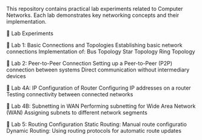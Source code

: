 This repository contains practical lab experiments related to Computer Networks. Each lab demonstrates key networking concepts and their implementation.

📌 Lab Experiments

🔹 Lab 1: Basic Connections and Topologies
Establishing basic network connections
Implementation of:
Bus Topology
Star Topology
Ring Topology

🔹 Lab 2: Peer-to-Peer Connection
Setting up a Peer-to-Peer (P2P) connection between systems
Direct communication without intermediary devices

🔹 Lab 4A: IP Configuration of Router
Configuring IP addresses on a router
Testing connectivity between connected networks

🔹 Lab 4B: Subnetting in WAN
Performing subnetting for Wide Area Network (WAN)
Assigning subnets to different network segments

🔹 Lab 5: Routing Configuration
Static Routing: Manual route configuratio
Dynamic Routing: Using routing protocols for automatic route updates
